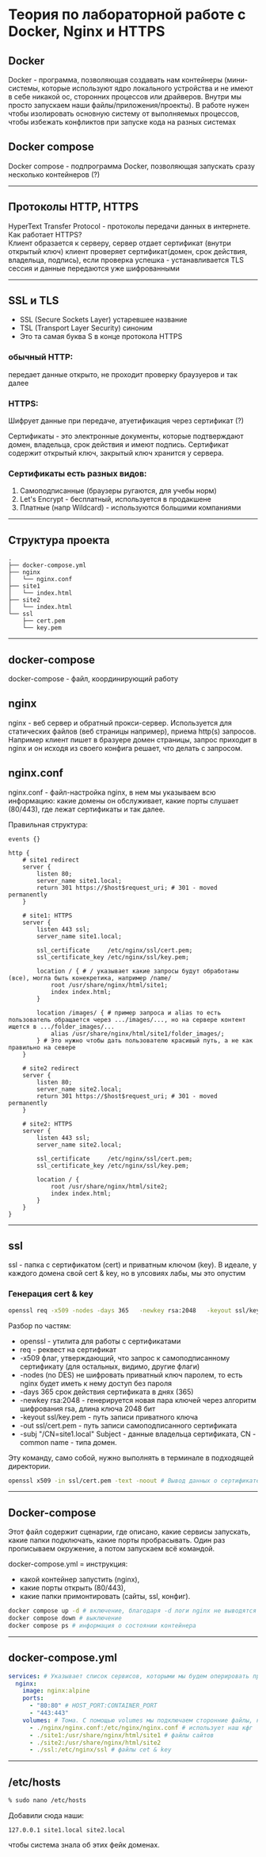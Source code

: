 # Теория по лабораторной работе с Docker, Nginx и HTTPS

## Docker
Docker - программа, позволяющая создавать нам контейнеры (мини-системы, которые используют ядро локального устройства и не имеют в себе никакой ос, сторонних процессов или драйверов. Внутри мы просто запускаем наши файлы/приложения/проекты). В работе нужен чтобы изолировать основную систему от выполняемых процессов, чтобы избежать конфликтов при запуске кода на разных системах

## Docker compose
Docker compose - подпрограмма Docker, позволяющая запускать сразу несколько контейнеров (?)

---

## Протоколы HTTP, HTTPS
HyperText Transfer Protocol - протоколы передачи данных в интернете.  
Как работает HTTPS?  
Клиент образается к серверу, сервер отдает сертификат (внутри открытый ключ) клиент проверяет сертификат(домен, срок действия, владельца, подпись), если проверка успешка - устанавливается TLS сессия и данные передаются уже шифрованными

---

## SSL и TLS
- SSL (Secure Sockets Layer) устаревшее название  
- TSL (Transport Layer Security) синоним  
- Это та самая буква S в конце протокола HTTPS

### обычный HTTP:
передает данные открыто, не проходит проверку браузуеров и так далее

### HTTPS:
Шифрует данные при передаче, атуетификация через сертификат (?)  

Сертификаты - это электронные документы, которые подтверждают домен, владельца, срок действия и имеют подпись. Сертификат содержит открытый ключ, закрытый ключ хранится у сервера.

### Сертификаты есть разных видов:
1. Самоподписанные (браузеры ругаются, для учебы норм)
2. Let's Encrypt - бесплатный, используется в продакшене
3. Платные (напр Wildcard) - используются большими компаниями

---

## Структура проекта

```
.
├── docker-compose.yml
├── nginx
│   └── nginx.conf
├── site1
│   └── index.html
├── site2
│   └── index.html
└── ssl
    ├── cert.pem
    └── key.pem
```

---

## docker-compose
docker-compose - файл, координирующий работу

## nginx
nginx - веб сервер и обратный прокси-сервер. Используется для статических файлов (веб страницы например), приема http(s) запросов. Например клиент пишет в бразуере домен страницы, запрос приходит в nginx и он исходя из своего конфига решает, что делать с запросом.

## nginx.conf
nginx.conf - файл-настройка nginx, в нем мы указываем всю информацию: какие домены он обслуживает, какие порты слушает (80/443), где лежат сертификаты и так далее.  

Правильная структура:

```nginx
events {}

http {
    # site1 redirect
    server {
        listen 80;
        server_name site1.local;
        return 301 https://$host$request_uri; # 301 - moved permanently
    }

    # site1: HTTPS
    server {
        listen 443 ssl;
        server_name site1.local;

        ssl_certificate     /etc/nginx/ssl/cert.pem;
        ssl_certificate_key /etc/nginx/ssl/key.pem;

        location / { # / указывает какие запросы будут обработаны (все), могла быть конекретика, например /name/
            root /usr/share/nginx/html/site1;
            index index.html;
        }

        location /images/ { # пример запроса и alias то есть пользователь обращается через .../images/..., но на сервере контент ищется в .../folder_images/...
            alias /usr/share/nginx/html/site1/folder_images/;
        } # Это нужно чтобы дать пользователю красивый путь, а не как правильно на севере
    }

    # site2 redirect
    server {
        listen 80;
        server_name site2.local;
        return 301 https://$host$request_uri; # 301 - moved permanently
    }

    # site2: HTTPS
    server {
        listen 443 ssl;
        server_name site2.local;

        ssl_certificate     /etc/nginx/ssl/cert.pem;
        ssl_certificate_key /etc/nginx/ssl/key.pem;

        location / {
            root /usr/share/nginx/html/site2;
            index index.html;
        }
    }
}
```

---

## ssl
ssl - папка с сертификатом (cert) и приватным ключом (key). В идеале, у каждого домена свой cert & key, но в улсовиях лабы, мы это опустим  

### Генерация cert & key
```bash
openssl req -x509 -nodes -days 365   -newkey rsa:2048   -keyout ssl/key.pem   -out ssl/cert.pem   -subj "/CN=site1.local"
```

Разбор по частям:  
- openssl - утилита для работы с сертификатами  
- req - реквест на сертификат  
- -x509 флаг, утверждающий, что запрос к самоподписанному сертификату (для остальных, видимо, другие флаги)  
- -nodes (no DES) не шифровать приватный ключ паролем, то есть nginx будет иметь к нему доступ без пароля  
- -days 365 срок действия сертификата в днях (365)  
- -newkey rsa:2048 - генерируется новая пара ключей через алгоритм шифрования rsa, длина ключа 2048 бит  
- -keyout ssl/key.pem - путь записи приватного ключа  
- -out ssl/cert.pem - путь записи самоподписанного сертификата  
- -subj "/CN=site1.local" Subject - данные владельца сертификата, CN - common name - типа домен.  

Эту команду, само собой, нужно выполнять в терминале в подходящей директории.

```bash
openssl x509 -in ssl/cert.pem -text -noout # Вывод данных о сертификате
```

---

## Docker-compose
Этот файл содержит сценарии, где описано, какие сервисы запускать, какие папки подключать, какие порты пробрасывать. Один раз прописываем окружение, а потом запускаем всё командой.  

docker-compose.yml = инструкция:
- какой контейнер запустить (nginx),
- какие порты открыть (80/443),
- какие папки примонтировать (сайты, ssl, конфиг).

```bash
docker compose up -d # включение, благодаря -d логи nginx не выводятся в терминал
docker compose down # выключение
docker compose ps # информация о состоянии контейнера
```

---

## docker-compose.yml
```yaml
services: # Указывает список сервисов, которыми мы будем оперировать при помощи этого докер компоуз
  nginx:
    image: nginx:alpine
    ports:
      - "80:80" # HOST_PORT:CONTAINER_PORT
      - "443:443" 
    volumes: # Тома. С помощью volumes мы подключаем сторонние файлы, которые и хотим использовать к nginx(серверу)
      - ./nginx/nginx.conf:/etc/nginx/nginx.conf # использует наш кфг
      - ./site1:/usr/share/nginx/html/site1 # файлы сайтов
      - ./site2:/usr/share/nginx/html/site2
      - ./ssl:/etc/nginx/ssl # файлы cet & key
```

---

## /etc/hosts
```bash
% sudo nano /etc/hosts
```
Добавили сюда наши:
```
127.0.0.1 site1.local site2.local
```
чтобы система знала об этих фейк доменах.
